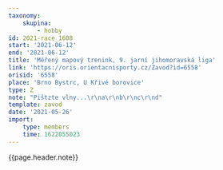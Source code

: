 ```yaml
---
taxonomy:
    skupina:
        - hobby
id: 2021-race_1608
start: '2021-06-12'
end: '2021-06-12'
title: 'Měřený mapový trenink, 9. jarní jihomoravská liga'
link: 'https://oris.orientacnisporty.cz/Zavod?id=6558'
orisid: '6558'
place: 'Brno Bystrc, U Křivé borovice'
type: Z
note: "Pištzte vlny...\r\na\r\nb\r\nc\r\nd"
template: zavod
date: '2021-05-26'
import:
    type: members
    time: 1622055023
---
```


{{page.header.note}}
